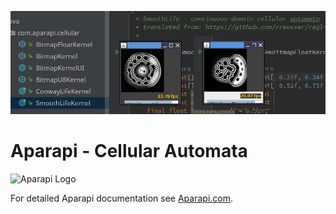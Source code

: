 ![Cellular Automata Screenshot](https://github.com/automenta/aparapicellular/blob/master/screenshot.jpg?raw=true)

# Aparapi - Cellular Automata

![Aparapi Logo](http://aparapi.com/images/logo-text-adjacent.png)

For detailed Aparapi documentation see [Aparapi.com](http://Aparapi.com).
